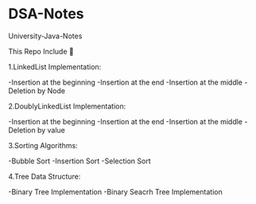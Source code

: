 # DSA-Notes
University-Java-Notes


This Repo Include 🚀


1.LinkedList Implementation:

-Insertion at the beginning
-Insertion at the end
-Insertion at the middle
-Deletion by Node

2.DoublyLinkedList Implementation:

-Insertion at the beginning
-Insertion at the end
-Insertion at the middle
-Deletion by value

3.Sorting Algorithms:

-Bubble Sort
-Insertion Sort
-Selection Sort

4.Tree Data Structure:

-Binary Tree Implementation
-Binary Seacrh Tree Implementation
